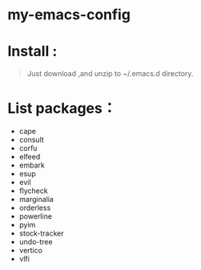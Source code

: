 # my-emacs-config


# Install :
  > Just download ,and unzip to ~/.emacs.d directory.

# List packages：
  + cape
  + consult
  + corfu
  + elfeed
  + embark
  + esup
  + evil
  + flycheck
  + marginalia
  + orderless
  + powerline
  + pyim
  + stock-tracker
  + undo-tree
  + vertico
  + vlfi
